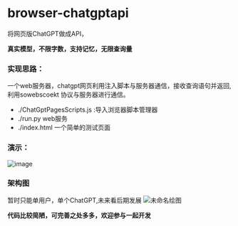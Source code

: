 # browser-chatgptapi

将网页版ChatGPT做成API，

**真实模型，不限字数，支持记忆，无限查询量**


### 实现思路：
一个web服务器，chatgpt网页利用注入脚本与服务器通信，接收查询语句并返回,利用sowebscoekt 协议与服务器进行通信。






- ./ChatGptPagesScripts.js :导入浏览器脚本管理器
- ./run.py web服务
- ./index.html 一个简单的测试页面



### 演示：
![image](https://user-images.githubusercontent.com/71559822/220007238-2b040e5e-1be7-404e-9cc6-3605f862660d.png)



### 架构图

暂时只能单用户，单个ChatGPT,未来看后期发展
![未命名绘图](https://user-images.githubusercontent.com/71559822/220315748-b6bb2d29-0243-4ac8-aab4-0296424689cb.png)



**代码比较简陋，可完善之处多多，欢迎参与一起开发**

